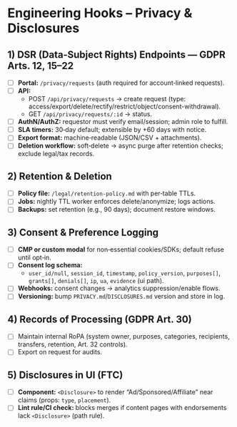# Engineering Hooks – Privacy & Disclosures

## 1) DSR (Data‑Subject Rights) Endpoints — GDPR Arts. 12, 15–22
- [ ] **Portal:** `/privacy/requests` (auth required for account‑linked requests).
- [ ] **API:** 
  - POST `/api/privacy/requests` → create request (type: access/export/delete/rectify/restrict/object/consent-withdrawal).
  - GET `/api/privacy/requests/:id` → status.
- [ ] **AuthN/AuthZ:** requestor must verify email/session; admin role to fulfill.
- [ ] **SLA timers:** 30‑day default; extensible by +60 days with notice.
- [ ] **Export format:** machine‑readable (JSON/CSV + attachments).
- [ ] **Deletion workflow:** soft‑delete → async purge after retention checks; exclude legal/tax records.

## 2) Retention & Deletion
- [ ] **Policy file:** `/legal/retention-policy.md` with per‑table TTLs.
- [ ] **Jobs:** nightly TTL worker enforces delete/anonymize; logs actions.
- [ ] **Backups:** set retention (e.g., 90 days); document restore windows.

## 3) Consent & Preference Logging
- [ ] **CMP or custom modal** for non‑essential cookies/SDKs; default refuse until opt‑in.
- [ ] **Consent log schema:** 
  - `user_id/null`, `session_id`, `timestamp`, `policy_version`, `purposes[]`, `grants[]`, `denials[]`, `ip`, `ua`, `evidence` (ui path).
- [ ] **Webhooks:** consent changes → analytics suppression/enable flows.
- [ ] **Versioning:** bump `PRIVACY.md`/`DISCLOSURES.md` version and store in log.

## 4) Records of Processing (GDPR Art. 30)
- [ ] Maintain internal RoPA (system owner, purposes, categories, recipients, transfers, retention, Art. 32 controls).
- [ ] Export on request for audits.

## 5) Disclosures in UI (FTC)
- [ ] **Component:** `<Disclosure>` to render “Ad/Sponsored/Affiliate” near claims (props: `type`, `placement`).
- [ ] **Lint rule/CI check:** blocks merges if content pages with endorsements lack `<Disclosure>` (path rule).
